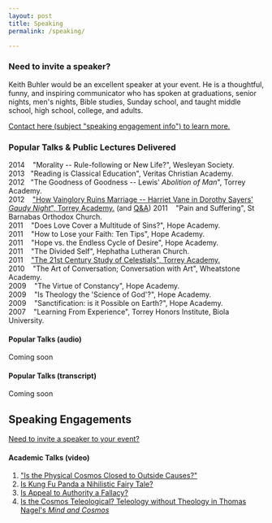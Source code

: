 ```yaml
---
layout: post
title: Speaking
permalink: /speaking/

---
```

### Need to invite a speaker?  ###

Keith Buhler would be an excellent speaker at your event. He is a thoughtful, funny, and inspiring communicator who has spoken at graduations, senior nights, men's nights, Bible studies, Sunday school, and taught middle school, high school, college, and adults. 

[Contact here (subject "speaking engagement info") to learn more.](emailto:keithedbuhler@gmail.com)



### Popular Talks & Public Lectures Delivered ###
2014 &nbsp;&nbsp; "Morality -- Rule-following or New Life?", Wesleyan Society.   
2013&nbsp;&nbsp; "Reading is Classical Education", Veritas Christian Academy.  
2012 &nbsp;&nbsp;"The Goodness of Goodness -- Lewis' *Abolition of Man*", Torrey Academy.   
2012 &nbsp;&nbsp; ["How Vainglory Ruins Marriage -- Harriet Vane in Dorothy Sayers' *Gaudy Night*", Torrey Academy.](https://www.dropbox.com/s/baq7fde4kavyvb5/CL%20Keith%20Buhler-Harriet%20Vane-Glory.mp3?dl=0) (and [Q&A](https://www.dropbox.com/s/95yi0s2yjzdbgdz/CL%20Keith%20Buhler-Harriet%20Vane-Glory%20%28Q%26A%29.mp3?dl=0)) 
2011 &nbsp;&nbsp; "Pain and Suffering", St Barnabas Orthodox Church.    
2011 &nbsp;&nbsp; "Does Love Cover a Multitude of Sins?", Hope Academy.  
2011 &nbsp;&nbsp; "How to Lose your Faith: Ten Tips", Hope Academy.  
2011 &nbsp;&nbsp; "Hope vs. the Endless Cycle of Desire", Hope Academy.  
2011 &nbsp;&nbsp; "The Divided Self", Hephatha Lutheran Church.     
2011 &nbsp;&nbsp; ["The 21st Century Study of Celestials", Torrey Academy.](https://www.dropbox.com/s/6vfrbts8wk48nig/1%20-%20Angelology%20in%20the%2021st%20Century%20-%20Keith%20Buhler%20%28Lecture%29.mp3?dl=0)  
2010 &nbsp;&nbsp; "The Art of Conversation; Conversation with Art", Wheatstone Academy.  
2009 &nbsp;&nbsp; "The Virtue of Constancy", Hope Academy.     
2009 &nbsp;&nbsp; "Is Theology the 'Science of God'?", Hope Academy.     
2009 &nbsp;&nbsp; "Sanctification: is it Possible on Earth?", Hope Academy.     
2007 &nbsp;&nbsp; "Learning From Experience", Torrey Honors Institute, Biola University.   


#### Popular Talks (audio) ####

Coming soon

#### Popular Talks (transcript)

Coming soon

## Speaking Engagements ##

[Need to invite a speaker to your event?](/speaking-engagements)


#### Academic Talks (video)
1. ["Is the Physical Cosmos Closed to Outside Causes?"](https://www.youtube.com/watch?v=iocy6CAQ2_k)
2. [Is Kung Fu Panda a Nihilistic Fairy Tale?](https://www.youtube.com/watch?v=5BFtrYs5V64)
3. [Is Appeal to Authority a Fallacy?](https://www.youtube.com/watch?v=-AWvFMnKJlE)
4. [Is the Cosmos Teleological? Teleology without Theology in Thomas Nagel's *Mind and Cosmos*](https://www.youtube.com/watch?v=Wk3E68UGYVk)

